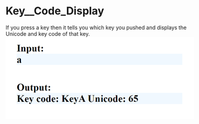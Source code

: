 ﻿# Key__Code_Display

If you press a key then it tells you which key you pushed and displays the Unicode and key code of that key.
![Screenshot of display](Screenshot.png)